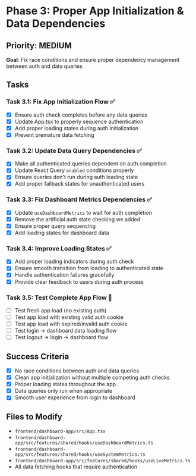 # Phase 3: Proper App Initialization & Data Dependencies

## Priority: MEDIUM
**Goal**: Fix race conditions and ensure proper dependency management between auth and data queries

## Tasks

### Task 3.1: Fix App Initialization Flow ✅
- [x] Ensure auth check completes before any data queries
- [x] Update App.tsx to properly sequence authentication
- [x] Add proper loading states during auth initialization
- [x] Prevent premature data fetching

### Task 3.2: Update Data Query Dependencies ✅
- [x] Make all authenticated queries dependent on auth completion
- [x] Update React Query `enabled` conditions properly
- [x] Ensure queries don't run during auth loading state
- [x] Add proper fallback states for unauthenticated users

### Task 3.3: Fix Dashboard Metrics Dependencies ✅
- [x] Update `useDashboardMetrics` to wait for auth completion
- [x] Remove the artificial auth state checking we added
- [x] Ensure proper query sequencing
- [x] Add loading states for dashboard data

### Task 3.4: Improve Loading States ✅
- [x] Add proper loading indicators during auth check
- [x] Ensure smooth transition from loading to authenticated state
- [x] Handle authentication failures gracefully
- [x] Provide clear feedback to users during auth process

### Task 3.5: Test Complete App Flow 🧪
- [ ] Test fresh app load (no existing auth)
- [ ] Test app load with existing valid auth cookie
- [ ] Test app load with expired/invalid auth cookie
- [ ] Test login → dashboard data loading flow
- [ ] Test logout → login → dashboard flow

## Success Criteria
- [x] No race conditions between auth and data queries
- [x] Clean app initialization without multiple competing auth checks
- [x] Proper loading states throughout the app
- [x] Data queries only run when appropriate
- [x] Smooth user experience from login to dashboard

## Files to Modify
- `frontend/dashboard-app/src/App.tsx`
- `frontend/dashboard-app/src/features/shared/hooks/useDashboardMetrics.ts`
- `frontend/dashboard-app/src/features/shared/hooks/useSystemMetrics.ts`
- `frontend/dashboard-app/src/features/shared/hooks/useLiveMetrics.ts`
- All data fetching hooks that require authentication